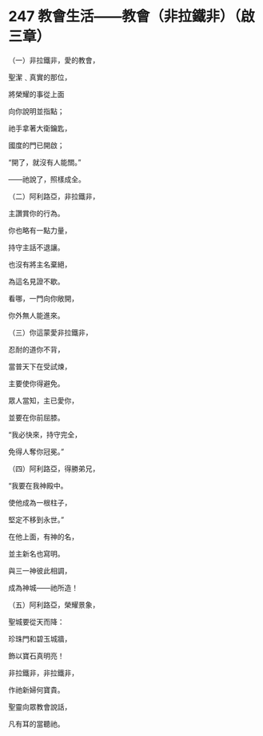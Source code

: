 # 247 教會生活——教會（非拉鐵非）（啟三章）

（一）非拉鐵非，愛的教會，

聖潔﹑真實的那位，

將榮耀的事從上面

向你說明並指點；

祂手拿著大衛鑰匙，

國度的門已開啟；

“開了，就沒有人能關。”

——祂說了，照樣成全。

（二）阿利路亞，非拉鐵非，

主讚賞你的行為。

你也略有一點力量，

持守主話不退讓。

也沒有將主名棄絕，

為這名見證不歇。

看哪，一門向你敞開，

你外無人能進來。

（三）你這蒙愛非拉鐵非，

忍耐的道你不背，

當普天下在受試煉，

主要使你得避免。

眾人當知，主已愛你，

並要在你前屈膝。

“我必快來，持守完全，

免得人奪你冠冕。”

（四）阿利路亞，得勝弟兄，

“我要在我神殿中。

使他成為一根柱子，

堅定不移到永世。”

在他上面，有神的名，

並主新名也寫明。

與三一神彼此相調，

成為神城——祂所造！

（五）阿利路亞，榮耀景象，

聖城要從天而降：

珍珠門和碧玉城牆，

飾以寶石真明亮！

非拉鐵非，非拉鐵非，

作祂新婦何寶貴。

聖靈向眾教會說話，

凡有耳的當聽祂。

